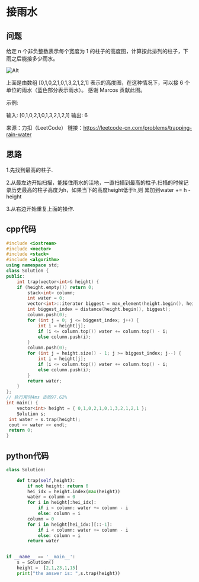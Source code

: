 # 接雨水

## 问题

给定 n 个非负整数表示每个宽度为 1 的柱子的高度图，计算按此排列的柱子，下雨之后能接多少雨水。

![Alt](https://assets.leetcode-cn.com/aliyun-lc-upload/uploads/2018/10/22/rainwatertrap.png)

上面是由数组 [0,1,0,2,1,0,1,3,2,1,2,1] 表示的高度图，在这种情况下，可以接 6 个单位的雨水（蓝色部分表示雨水）。 感谢 Marcos 贡献此图。

示例:

输入: [0,1,0,2,1,0,1,3,2,1,2,1]
输出: 6

来源：力扣（LeetCode）
链接：<https://leetcode-cn.com/problems/trapping-rain-water>

## 思路

1.先找到最高的柱子.

2.从最左边开始扫描，能接住雨水的洼地，一直扫描到最高的柱子.扫描的时候记录历史最高的柱子高度为h，如果当下的高度height低于h,则
累加到water += h - height

3.从右边开始重复上面的操作.

## cpp代码

```cpp
#include <iostream>
#include <vector>
#include <stack>
#include <algorithm>
using namespace std;
class Solution {
public:
	int trap(vector<int>& height) {
  	if (height.empty()) return 0;
		stack<int> column;
		int water = 0;
		vector<int>::iterator biggest = max_element(height.begin(), height.end());
		int biggest_index = distance(height.begin(), biggest);
		column.push(0);
		for (int j = 0; j <= biggest_index; j++) {
			int i = height[j];
			if (i <= column.top()) water += column.top() - i;
			else column.push(i);
		}
		column.push(0);
		for (int j = height.size() - 1; j >= biggest_index; j--) {
			int i = height[j];
			if (i <= column.top()) water += column.top() - i;
			else column.push(i);
		}
		return water;
	}
};
// 执行用时4ms 击败97.62% 
int main() {
	vector<int> height = { 0,1,0,2,1,0,1,3,2,1,2,1 };
	Solution s;
 int water = s.trap(height);
 cout << water << endl;
 return 0;
}
```

## python代码

```python
class Solution:

    def trap(self,height):
        if not height: return 0
        hei_idx = height.index(max(height))
        water = column = 0
        for i in height[:hei_idx]:
            if i < column: water += column - i
            else: column = i
        column = 0
        for i in height[hei_idx:][::-1]:
            if i < column: water += column - i
            else: column = i
        return water


if __name__ == '__main__':
    s = Solution()
    height =  [2,1,23,1,15]
    print("the answer is: ",s.trap(height))
```
